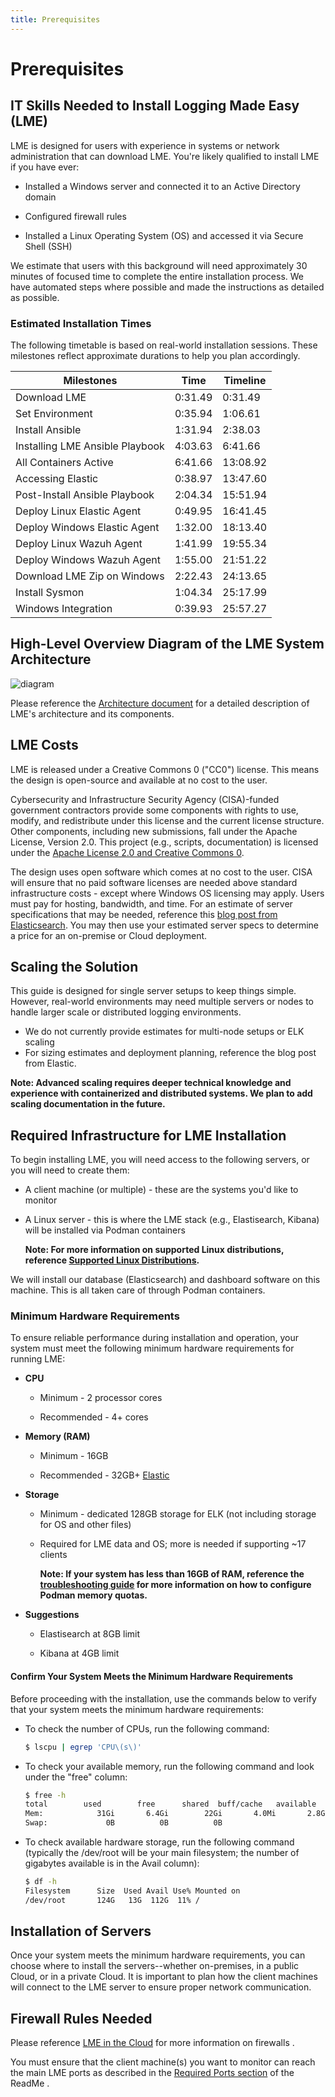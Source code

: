 ```yaml
---
title: Prerequisites
---
```

# Prerequisites

## IT Skills Needed to Install Logging Made Easy (LME)

LME is designed for users with experience in systems or network administration that can download LME. You're likely qualified to install LME if you have ever:

- Installed a Windows server and connected it to an Active Directory domain
  
- Configured firewall rules
  
- Installed a Linux Operating System (OS) and accessed it via Secure Shell (SSH)

We estimate that users with this background will need approximately 30 minutes of focused time to complete the entire installation process.  We have automated steps where possible and made the instructions as detailed as possible. 

### Estimated Installation Times

The following timetable is based on real-world installation sessions. These milestones reflect approximate durations to help you plan accordingly.

| Milestones 				| Time 		| Timeline 	|
| ------------- 			| ------------- | ------------- |
| Download LME 				| 0:31.49 	| 0:31.49 	|
| Set Environment 			| 0:35.94 	| 1:06.61 	|
| Install Ansible 			| 1:31.94 	| 2:38.03 	|
| Installing LME Ansible Playbook 	| 4:03.63 	| 6:41.66 	|
| All Containers Active 		| 6:41.66 	| 13:08.92 	|
| Accessing Elastic 			| 0:38.97 	| 13:47.60 	|
| Post-Install Ansible Playbook 	| 2:04.34 	| 15:51.94 	|
| Deploy Linux Elastic Agent 		| 0:49.95 	| 16:41.45 	|
| Deploy Windows Elastic Agent 		| 1:32.00 	| 18:13.40 	|
| Deploy Linux Wazuh Agent 		| 1:41.99 	| 19:55.34 	|
| Deploy Windows Wazuh Agent 		| 1:55.00 	| 21:51.22 	|
| Download LME Zip on Windows 		| 2:22.43	| 24:13.65 	|
| Install Sysmon 			| 1:04.34 	| 25:17.99 	|
| Windows Integration 		 	| 0:39.93 	| 25:57.27 	|

## High-Level Overview Diagram of the LME System Architecture

![diagram](/docs/imgs/lme-architecture-v2.png) 

Please reference the [Architecture document](https://cisagov.github.io/lme-docs/docs/markdown/reference/architecture/) for a detailed description of LME's architecture and its components.

## LME Costs

LME is released under a Creative Commons 0 ("CC0") license. This means the design is open-source and available at no cost to the user.

Cybersecurity and Infrastructure Security Agency (CISA)-funded government contractors provide some components with rights to use, modify, and redistribute under this license and the current license structure. Other components, including new submissions, fall under the Apache License, Version 2.0. This project (e.g., scripts, documentation) is licensed under the [Apache License 2.0 and Creative Commons 0](../../LICENSE).

The design uses open software which comes at no cost to the user. CISA will ensure that no paid software licenses are needed above standard infrastructure costs - except where Windows OS licensing may apply. Users must pay for hosting, bandwidth, and time. For an estimate of server specifications that may be needed, reference this [blog post from Elasticsearch](https://www.elastic.co/blog/benchmarking-and-sizing-your-elasticsearch-cluster-for-logs-and-metrics). You may then use your estimated server specs to determine a price for an on-premise or Cloud deployment.


## Scaling the Solution
This guide is designed for single server setups to keep things simple. However, real-world environments may need multiple servers or nodes to handle larger scale or distributed logging environments.

- We do not currently provide estimates for multi-node setups or ELK scaling
- For sizing estimates and deployment planning, reference the blog post from Elastic.

**Note: Advanced scaling requires deeper technical knowledge and experience with containerized and distributed systems. We plan to add scaling documentation in the future.** 

## Required Infrastructure for LME Installation

To begin installing LME, you will need access to the following servers, or you will need to create them:

- A client machine (or multiple) - these are the systems you'd like to monitor
  
- A Linux server - this is where the LME stack (e.g., Elastisearch, Kibana) will be installed via Podman containers

   **Note: For more information on supported Linux distributions, reference [Supported Linux Distributions](https://cisagov.github.io/lme-docs/docs/markdown/reference/change-me/).**

We will install our database (Elasticsearch) and dashboard software on this machine. This is all taken care of through Podman containers.

### Minimum Hardware Requirements

To ensure reliable performance during installation and operation, your system must meet the following minimum hardware requirements for running LME:

   - **CPU**
     
      - Minimum - 2 processor cores
        
      - Recommended - 4+ cores
     
   - **Memory (RAM)**
     
     - Minimum - 16GB
       
     - Recommended - 32GB+  [Elastic](https://www.elastic.co/guide/en/cloud-enterprise/current/ece-hardware-prereq.html)
     
   - **Storage**
     
     - Minimum - dedicated 128GB storage for ELK (not including storage for OS and other files)
       
     - Required for LME data and OS; more is needed if supporting ~17 clients
     
       **Note: If your system has less than 16GB of RAM, reference the [troubleshooting guide](/docs/markdown/reference/troubleshooting.md#memory-in-containers-need-more-ramless-ram-usage) for more information on how to configure Podman memory quotas.**
 
   - **Suggestions**
   
     - Elastisearch at 8GB limit
       
     - Kibana at 4GB limit
		 
#### Confirm Your System Meets the Minimum Hardware Requirements

Before proceeding with the installation, use the commands below to verify that your system meets the minimum hardware requirements:

- To check the number of CPUs, run the following command:
  
  ```bash
  $ lscpu | egrep 'CPU\(s\)'
  ```
- To check your available memory, run the following command and look under the "free" column:
  
  ```bash
  $ free -h 
  total        used        free      shared  buff/cache   available
  Mem:            31Gi       6.4Gi        22Gi       4.0Mi       2.8Gi        24Gi
  Swap:             0B          0B          0B
  ```

- To check available hardware storage, run the following command (typically the /dev/root will be your main filesystem; the number of gigabytes available is in the Avail column):
  
  ```bash
  $ df -h
  Filesystem      Size  Used Avail Use% Mounted on
  /dev/root       124G   13G  112G  11% /
  ```

## Installation of Servers

Once your system meets the minimum hardware requirements, you can choose where to install the servers--whether on-premises, in a public Cloud, or in a private Cloud. It is important to plan how the client machines will connect to the LME server to ensure proper network communication.

## Firewall Rules Needed

Please reference [LME in the Cloud](/docs/markdown/loggging-guidance/cloud.md) for more information on firewalls . 

You must ensure that the client machine(s) you want to monitor can reach the main LME ports as described in the [Required Ports section](/README.md#required-ports) of the ReadMe .
